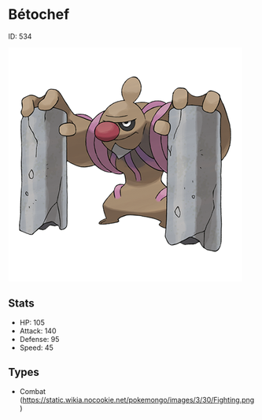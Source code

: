 # Bétochef


ID: 534

![](https://raw.githubusercontent.com/PokeAPI/sprites/master/sprites/pokemon/other/official-artwork/534.png "Bétochef")

## Stats


 - HP: 105
 - Attack: 140
 - Defense: 95
 - Speed: 45

## Types


 - Combat (https://static.wikia.nocookie.net/pokemongo/images/3/30/Fighting.png)
